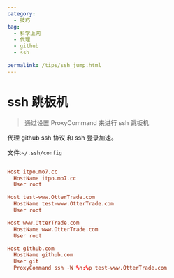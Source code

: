 ```yaml
---
category:
  - 技巧
tag:
  - 科学上网
  - 代理
  - github
  - ssh

permalink: /tips/ssh_jump.html
---
```


# ssh 跳板机

> 通过设置 ProxyCommand 来进行 ssh 跳板机

代理 github ssh 协议 和 ssh 登录加速。

文件:`~/.ssh/config`

```conf

Host itpo.mo7.cc
  HostName itpo.mo7.cc
  User root

Host test-www.OtterTrade.com
  HostName test-www.OtterTrade.com
  User root

Host www.OtterTrade.com
  HostName www.OtterTrade.com
  User root

Host github.com
  HostName github.com
  User git
  ProxyCommand ssh -W %h:%p test-www.OtterTrade.com

```

